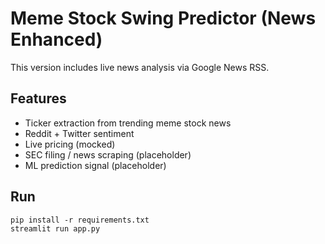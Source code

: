 # Meme Stock Swing Predictor (News Enhanced)

This version includes live news analysis via Google News RSS.

## Features
- Ticker extraction from trending meme stock news
- Reddit + Twitter sentiment
- Live pricing (mocked)
- SEC filing / news scraping (placeholder)
- ML prediction signal (placeholder)

## Run
```
pip install -r requirements.txt
streamlit run app.py
```